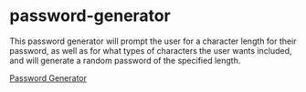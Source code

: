 # password-generator
This password generator will prompt the user for a character length for their password, as well as for what types of characters the user wants included, and will generate a random password of the specified length.

[Password Generator](https://kaleighspurio.github.io/password-generator/)